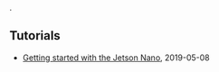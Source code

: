.


## Tutorials
* [Getting started with the Jetson Nano](https://medium.com/@heldenkombinat/getting-started-with-the-jetson-nano-37af65a07aab), 2019-05-08 
